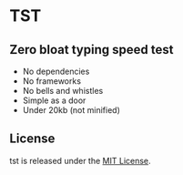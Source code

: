 # TST

## Zero bloat typing speed test
- No dependencies
- No frameworks
- No bells and whistles
- Simple as a door
- Under 20kb (not minified)


## License
tst is released under the [MIT License](./LICENSE).
